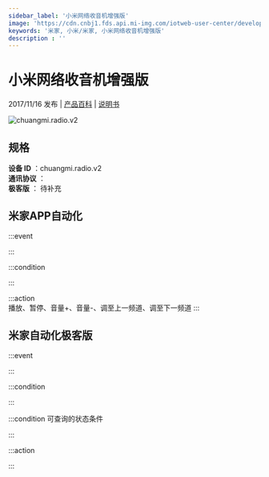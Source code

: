 ```yaml
---
sidebar_label: '小米网络收音机增强版'
image: 'https://cdn.cnbj1.fds.api.mi-img.com/iotweb-user-center/developer_1679066513267ycxqx7bH.png?GalaxyAccessKeyId=AKVGLQWBOVIRQ3XLEW&Expires=9223372036854775807&Signature=ZrhFJm6Ov48hr+id4RjOFGmmyEY='
keywords: '米家, 小米/米家, 小米网络收音机增强版'
description : ''
---
```

# 小米网络收音机增强版

2017/11/16 发布 | [产品百科](https://home.mi.com/webapp/content/baike/product/index.html?model=chuangmi.radio.v2/) | [说明书](https://home.mi.com/views/introduction.html?model=chuangmi.radio.v2&region=cn)

![chuangmi.radio.v2](https://cdn.cnbj1.fds.api.mi-img.com/iotweb-user-center/developer_1679066513267ycxqx7bH.png?GalaxyAccessKeyId=AKVGLQWBOVIRQ3XLEW&Expires=9223372036854775807&Signature=ZrhFJm6Ov48hr+id4RjOFGmmyEY=)

## 规格  
> 
**设备 ID** ：chuangmi.radio.v2  
**通讯协议** ：  
**极客版**  ： 待补充 


## 米家APP自动化  

:::event  

:::

:::condition  

:::

:::action   
播放、暂停、音量+、音量-、调至上一频道、调至下一频道
:::

## 米家自动化极客版  

:::event  

:::

:::condition  

:::

:::condition 可查询的状态条件  

:::

:::action  

:::

        
